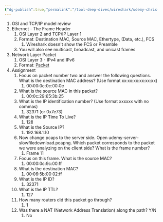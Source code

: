 ```yaml
---
{"dg-publish":true,"permalink":"/tool-deep-dives/wireshark/udemy-chris-greer/s06-anatomy-of-a-packet/"}
---
```


1. OSI and TCP/IP model review
2. Ethernet - The Frame Header
	1. OSI Layer 2 and TCP/IP Layer 1
	2. Format: Destination MAC, Source MAC, Ethertype, (Data, etc.), FCS
		1. Wireshark doesn't show the FCS or Preamble
	3. You will also see multicast, broadcast, and unicast frames
3. Network Layer Packet
	1. OSI Layer 3 - IPv4 and IPv6
	2. Format: [Packet](https://ccnadefinitions.com/ccna/20-definitions/packet/)
4. Assignment
	1. Focus on packet number two and answer the following questions. What is the destination MAC address? (Use format xx:xx:xx:xx:xx:xx)
		1. 00:00:0c:0c:00:0e
	2. What is the source MAC in this packet?
		1. 00:0c:29:65:3b:25
	3. What is the IP identification number? (Use format xxxxxx with no commas)
		1. 32371 (or 0x7e73)
	4. What is the IP Time To Live?
		1. 128
	5. What is the Source IP?
		1. 192.168.1.10
	6. Now change pcaps to the server side. Open udemy-server-slowfiledownload.pcapng. Which packet corresponds to the packet we were analyzing on the client side? What is the frame number?
		1. Frame 11 
	7. Focus on this frame. What is the source MAC?
		1. 00:00:0c:9c:00:ff
	8. What is the destination MAC?
		1. 00:06:5b:00:02:ff
	9. What is the IP ID?
		1. 32371
	10. What is the IP TTL?
		1. 127
	11. How many routers did this packet go through?
		1. 1
	12. Was there a NAT (Network Address Translation) along the path? Y/N
		1. No